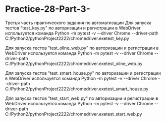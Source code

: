 # Practice-28-Part-3-
Третья часть практического задания по автоматизации
Для запуска тестов "test_key.py" по авторизации и регистрации в WebDriver используется команда
Python -m pytest -v --driver Chrome --driver-path C:/Python2/pythonProject2222/chromedriver.exetest_key.py

Для запуска тестов "test_oline_web.py" по авторизации и регистрации в WebDriver используется команда
Python -m pytest -v --driver Chrome --driver-path C:/Python2/pythonProject2222/chromedriver.exetest_oline_web.py

Для запуска тестов "test_smart_house.py" по авторизации и регистрации в WebDriver используется команда
Python -m pytest -v --driver Chrome --driver-path C:/Python2/pythonProject2222/chromedriver.exetest_smart_house.py

Для запуска тестов "test_start_web.py" по авторизации и регистрации в WebDriver используется команда
Python -m pytest -v --driver Chrome --driver-path C:/Python2/pythonProject2222/chromedriver.exetest_start_web.py
